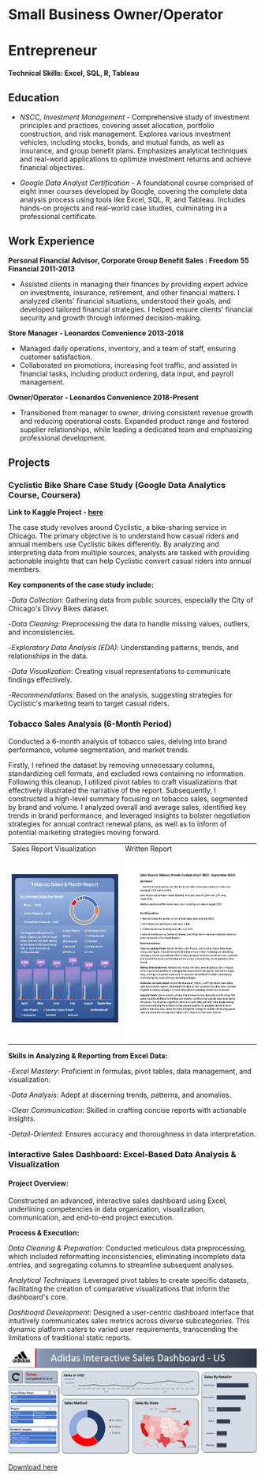 
# Small Business Owner/Operator

# Entrepreneur

#### Technical Skills: Excel, SQL, R, Tableau


## Education

- *NSCC, Investment Management* - Comprehensive study of investment principles and practices, covering asset allocation, portfolio construction, and risk management. Explores various investment vehicles, including stocks, bonds, and mutual funds, as well as insurance, and group benefit plans. Emphasizes analytical techniques and real-world applications to optimize investment returns and achieve financial objectives.

- *Google Data Analyst Certification* - A foundational course comprised of eight inner courses developed by Google, covering the complete data analysis process using tools like Excel, SQL, R, and Tableau. Includes hands-on projects and real-world case studies, culminating in a professional certificate.

## Work Experience

**Personal Financial Advisor, Corporate Group Benefit Sales : Freedom 55 Financial 2011-2013**

- Assisted clients in managing their finances by providing expert advice on investments, insurance, retirement, and other financial matters. I analyzed clients' financial situations, understood their goals, and developed tailored financial strategies. I helped ensure clients' financial security and growth through informed decision-making.

**Store Manager - Leonardos Convenience 2013-2018**

- Managed daily operations, inventory, and a team of staff, ensuring customer satisfaction.
- Collaborated on promotions, increasing foot traffic, and assisted in financial tasks, including product ordering, data input, and payroll management.

**Owner/Operator - Leonardos Convenience 2018-Present** 

- Transitioned from manager to owner, driving consistent revenue growth and reducing operational costs. Expanded product range and fostered supplier relationships, while leading a dedicated team and emphasizing professional development.

## Projects

### **Cyclistic Bike Share Case Study (Google Data Analytics Course, Coursera)**

**Link to Kaggle Project - [here](https://www.kaggle.com/code/scotclark/cyclistic-case-study/report)**

The case study revolves around Cyclistic, a bike-sharing service in Chicago. The primary objective is to understand how casual riders and annual members use Cyclistic bikes differently. By analyzing and interpreting data from multiple sources, analysts are tasked with providing actionable insights that can help Cyclistic convert casual riders into annual members.

**Key components of the case study include:**

-*Data Collection*: Gathering data from public sources, especially the City of Chicago's Divvy Bikes dataset.

-*Data Cleaning*: Preprocessing the data to handle missing values, outliers, and inconsistencies.

-*Exploratory Data Analysis (EDA)*: Understanding patterns, trends, and relationships in the data.

-*Data Visualization*: Creating visual representations to communicate findings effectively.

-*Recommendation*s: Based on the analysis, suggesting strategies for Cyclistic's marketing team to target casual riders.


### **Tobacco Sales Analysis (6-Month Period)**

Conducted a 6-month analysis of tobacco sales, delving into brand performance, volume segmentation, and market trends. 

Firstly, I refined the dataset by removing unnecessary columns, standardizing cell formats, and excluded rows containing no information. Following this cleanup, I utilized pivot tables to craft visualizations that effectively illustrated the narrative of the report. Subsequently, I constructed a high-level summary focusing on tobacco sales, segmented by brand and volume. I analyzed overall and average sales, identified key trends in brand performance, and leveraged insights to bolster negotiation strategies for annual contract renewal plans, as well as to inform of potential marketing strategies moving forward.

<table>
  <tr>
    <td>Sales Report Visualization</td>
     <td>Written Report</td>
  </tr>
  <tr>
    <td><img src="docs/assets/NewTobaccoSalesReport.png" width=225 height=300></td>
    <td><img src="docs/assets/1697113419593-c6f7ea05-f62f-4bdd-825f-074ff2bc7f58_1.png" width=275 height=375></td>
  </tr>
 </table>

**Skills in Analyzing & Reporting from Excel Data:**

-*Excel Mastery*: Proficient in formulas, pivot tables, data management, and visualization.

-*Data Analysis*: Adept at discerning trends, patterns, and anomalies.

-*Clear Communication*: Skilled in crafting concise reports with actionable insights.

-*Detail-Oriented*: Ensures accuracy and thoroughness in data interpretation.

### **Interactive Sales Dashboard: Excel-Based Data Analysis & Visualization**

#### **Project Overview:**

Constructed an advanced, interactive sales dashboard using Excel, underlining competencies in data organization, visualization, communication, and end-to-end project execution.

**Process & Execution:**

*Data Cleaning & Preparation*: Conducted meticulous data preprocessing, which included reformatting inconsistencies, eliminating incomplete data entries, and segregating columns to streamline subsequent analyses.

*Analytical Techniques* :Leveraged pivot tables to create specific datasets, facilitating the creation of comparative visualizations that inform the dashboard's core.

*Dashboard Development*: Designed a user-centric dashboard interface that intuitively communicates sales metrics across diverse subcategories. This dynamic platform caters to varied user requirements, transcending the limitations of traditional static reports.

<img src="docs/assets/SalesDashboard.png" width="750">

[Download here](docs/assets/AdidasInteractiveDashboard1.xlsx) 














